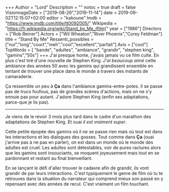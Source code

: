 +++
Author = "Lord"
Description = ""
notoc = true
draft = false
VisionnageDate = ["2019-08-26","2019-11-14"]
date = 2019-09-02T12:15:07+02:00
editor = "kakoune"
Imdb = "https://www.imdb.com/title/tt0092005/"
Wikipedia = "https://fr.wikipedia.org/wiki/Stand_by_Me_(film)"
year = ["1986"]
Directors = ["Rob Reiner"]
Actors = ["Wil Wheaton","River Phoenix","Corey Feldman"]
title = "Stand By Me"
Ressenti_possibles = ["nul","long","court","meh","cool","excellent","parfait"]
Avis = ["cool"] 
TopWords = [ "bande", "adultes", "ambiance", "grandir", "stephen king", "gamins","50s"]
+++
J'ai presque honte, j'avais jamais vu ce film culte.
En plus c'est tiré d'une nouvelle de Stephen King.
*J'ai beaucoup aimé* cette ambiance des années 50 avec les gamins qui grandissent ensemble en tentant de trouver une place dans le monde à travers des instants de camaraderie.

Ça ressemble un peu à **Ça** dans l'ambiance gamins-entre-potes.
Il se passe pas de trucs foufous, pas de grandes scènes d'actions, mais on ne s'y ennuie pas pour autant.
J'adore Stephen King (enfin ses adaptations, parce-que je lis pas).

-----------
Je viens de le revoir 3 mois plus tard dans le cadre d'un marathon des adaptations de Stephen King.
Et ouai *il est vraiment super*.

Cette petite épopée des gamins où il ne se passe rien mais où tout est dans les interactions et les dialogues des gosses.
Tout comme dans **Ça** (ouai j'arrive pas à ne pas en parler), on est dans un monde où le monde des adultes est cruel.
Les adultes sont détestables, voir de pures raclures alors que les gamins sont insouciants, se moquent joyeusement mais tout en se pardonnant et restant au final bienveillant.

En se lançant le défi d'aller trouver le cadavre afin de grandir, ils vont grandir de par leurs interactions.
C'est typiquement le genre de film où tu te retrouves dans la situation du narrateur qui comprend mieux son passé en y repensant avec des années de recul.
C'est vraiment un film touchant.
